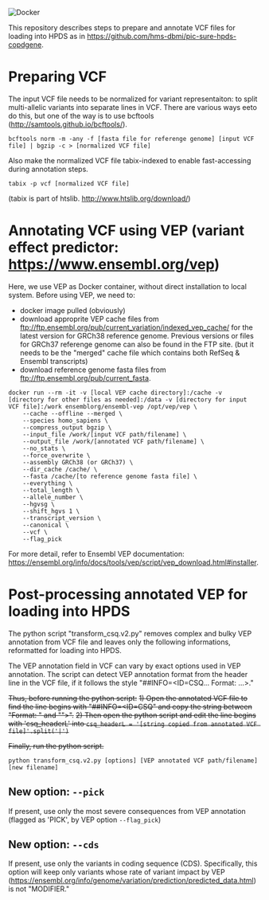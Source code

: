 ![Docker](https://github.com/bch-gnome/hpds_annotation/workflows/Docker%20Image%20CI/badge.svg)

This repository describes steps to prepare and annotate VCF files for loading into HPDS as in https://github.com/hms-dbmi/pic-sure-hpds-copdgene.

# Preparing VCF

The input VCF file needs to be normalized for variant representaiton: to split multi-allelic variants into separate lines in VCF.
There are various ways eeto do this, but one of the way is to use bcftools (http://samtools.github.io/bcftools/).

`bcftools norm -m -any -f [fasta file for referenge genome] [input VCF file] | bgzip -c > [normalized VCF file]`


Also make the normalized VCF file tabix-indexed to enable fast-accessing during annotation steps.

`tabix -p vcf [normalized VCF file]`

(tabix is part of htslib. http://www.htslib.org/download/)


# Annotating VCF using VEP (variant effect predictor: https://www.ensembl.org/vep)

Here, we use VEP as Docker container, without direct installation to local system.
Before using VEP, we need to:
- docker image pulled (obviously)
- download approprite VEP cache files from ftp://ftp.ensembl.org/pub/current_variation/indexed_vep_cache/ for the latest version for GRCh38 reference genome. Previous versions or files for GRCh37 referenge genome can also be found in the FTP site.
  (but it needs to be the "merged" cache file which contains both RefSeq & Ensembl transcripts)
- download reference genome fasta files from ftp://ftp.ensembl.org/pub/current_fasta.

```
docker run --rm -it -v [local VEP cache directory]:/cache -v [directory for other files as needed]:/data -v [directory for input VCF file]:/work ensemblorg/ensembl-vep /opt/vep/vep \
	--cache --offline --merged \
	--species homo_sapiens \
	--compress_output bgzip \
	--input_file /work/[input VCF path/filename] \
	--output_file /work/[annotated VCF path/filename] \
	--no_stats \
	--force_overwrite \
	--assembly GRCh38 (or GRCh37) \
	--dir_cache /cache/ \
	--fasta /cache/[to reference genome fasta file] \
	--everything \
	--total_length \
	--allele_number \
	--hgvsg \
	--shift_hgvs 1 \
	--transcript_version \
	--canonical \
	--vcf \
	--flag_pick
```

For more detail, refer to Ensembl VEP documentation: https://ensembl.org/info/docs/tools/vep/script/vep_download.html#installer.


# Post-processing annotated VEP for loading into HPDS

The python script "transform_csq.v2.py" removes complex and bulky VEP annotation from VCF file and leaves only the following informations, reformatted for loading into HPDS.

The VEP annotation field in VCF can vary by exact options used in VEP annotation.
The script can detect VEP annotation format from the header line in the VCF file, if it follows the style "##INFO=<ID=CSQ... Format: ...>."

~~Thus, before running the python script:~~
~~1) Open the annotated VCF file to find the line begins with "##INFO=<ID=CSQ" and copy the string between "Format: " and "">".~~
~~2) Then open the python script and edit the line begins with 'csq_headerL' into `csq_headerL = '[string copied from annotated VCF file]'.split('|')`~~

~~Finally, run the python script.~~

`python transform_csq.v2.py [options] [VEP annotated VCF path/filename] [new filename]`

## New option: `--pick`

If present, use only the most severe consequences from VEP annotation (flagged as 'PICK', by VEP option `--flag_pick`)

## New option: `--cds`

If present, use only the variants in coding sequence (CDS). 
Specifically, this option will keep only variants whose rate of variant impact by VEP (https://ensembl.org/info/genome/variation/prediction/predicted_data.html) is not "MODIFIER."

